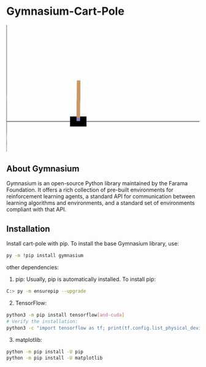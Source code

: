# Gymnasium-Cart-Pole
![Alt Text](cart-pole2.gif)
## About Gymnasium
Gymnasium is an open-source Python library maintained by the Farama Foundation. It offers a rich collection of pre-built environments for reinforcement learning agents, a standard API for communication between learning algorithms and environments, and a standard set of environments compliant with that API. 

## Installation

Install cart-pole with pip. To install the base Gymnasium library, use:

```bash
py -m !pip install gymnasium
```
other dependencies:
1) pip: Usually, pip is automatically installed. To install pip:
```bash
C:> py -m ensurepip --upgrade
```
2) TensorFlow:
```bash
python3 -m pip install tensorflow[and-cuda]
# Verify the installation:
python3 -c "import tensorflow as tf; print(tf.config.list_physical_devices('GPU'))"
```
3) matplotlib:
```bash
python -m pip install -U pip
python -m pip install -U matplotlib
```  



